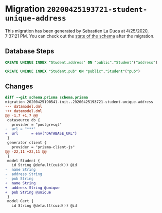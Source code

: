 # Migration `20200425193721-student-unique-address`

This migration has been generated by Sebastien La Duca at 4/25/2020, 7:37:21 PM.
You can check out the [state of the schema](./schema.prisma) after the migration.

## Database Steps

```sql
CREATE UNIQUE INDEX "Student.address" ON "public"."Student"("address")

CREATE UNIQUE INDEX "Student.pub" ON "public"."Student"("pub")
```

## Changes

```diff
diff --git schema.prisma schema.prisma
migration 20200425190541-init..20200425193721-student-unique-address
--- datamodel.dml
+++ datamodel.dml
@@ -1,7 +1,7 @@
 datasource db {
   provider = "postgresql"
-  url = "***"
+  url      = env("DATABASE_URL")
 }
 generator client {
   provider = "prisma-client-js"
@@ -22,11 +22,11 @@
 }
 model Student {
   id String @default(cuid()) @id
-  name String 
-  address String
-  pub String
+  name String
+  address String @unique
+  pub String @unique
 }
 model Cert {
   id String @default(cuid()) @id
```


